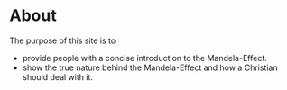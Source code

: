 # About

The purpose of this site is to
 * provide people with a concise introduction to the Mandela-Effect.
 * show the true nature behind the Mandela-Effect and how a Christian should deal with it.